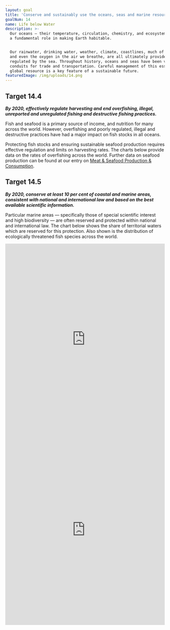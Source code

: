 ```yaml
---
layout: goal
title: 'Conserve and sustainably use the oceans, seas and marine resources'
goalNum: 14
name: Life below Water
description: >-
  Our oceans — their temperature, circulation, chemistry, and ecosystems  — play
  a fundamental role in making Earth habitable. 


  Our rainwater, drinking water, weather, climate, coastlines, much of our food,
  and even the oxygen in the air we breathe, are all ultimately provided and
  regulated by the sea. Throughout history, oceans and seas have been vital
  conduits for trade and transportation. Careful management of this essential
  global resource is a key feature of a sustainable future.
featuredImage: /img/uploads/14.png
---
```

## Target 14.4

**_By 2020, effectively regulate harvesting and end overfishing, illegal, unreported and unregulated fishing and destructive fishing practices._**

Fish and seafood is a primary source of income, and nutrition for many across the world. However, overfishing and poorly regulated, illegal and destructive practices have had a major impact on fish stocks in all oceans. 

Protecting fish stocks and ensuring sustainable seafood production requires effective regulation and limits on harvesting rates. The charts below provide data on the rates of overfishing across the world. Further data on seafood production can be found at our entry on [Meat & Seafood Production & Consumption](https://ourworldindata.org/meat-and-seafood-production-consumption).

## Target 14.5

_**By 2020, conserve at least 10 per cent of coastal and marine areas, consistent with national and international law and based on the best available scientific information.**_

Particular marine areas — specifically those of special scientific interest and high biodiversity — are often reserved and protected within national and international law. The chart below shows the share of territorial waters which are reserved for this protection. Also shown is the distribution of ecologically threatened fish species across the world.

<iframe src="https://ourworldindata.org/grapher/marine-protected-areas" style="width: 100%; height: 600px; border: 0px none;"></iframe>

<iframe src="https://owid.cloud/grapher/fish-species-threatened" style="width: 100%; height: 600px; border: 0px none;"></iframe>
